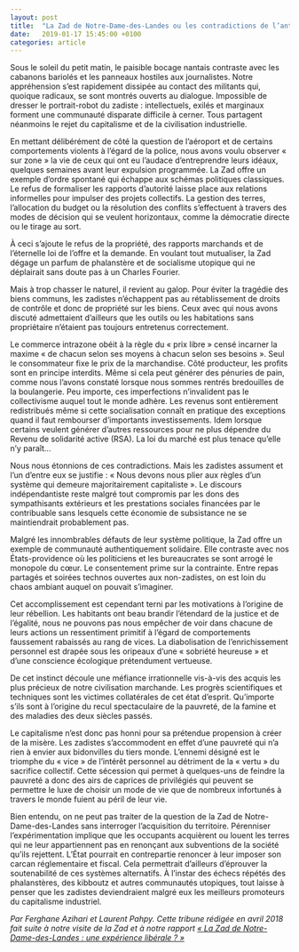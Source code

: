 ```yaml
---
layout: post
title:  "La Zad de Notre-Dame-des-Landes ou les contradictions de l’anticapitalisme"
date:   2019-01-17 15:45:00 +0100
categories: article
---
```


Sous le soleil du petit matin, le paisible bocage nantais contraste avec les cabanons bariolés et les panneaux hostiles aux journalistes. Notre appréhension s’est rapidement dissipée au contact des militants qui, quoique radicaux, se sont montrés ouverts au dialogue. Impossible de dresser le portrait-robot du zadiste : intellectuels, exilés et marginaux forment une communauté disparate difficile à cerner. Tous partagent néanmoins le rejet du capitalisme et de la civilisation industrielle. 

En mettant délibérément de côté la question de l’aéroport et de certains comportements violents à l’égard de la police, nous avons voulu observer « sur zone » la vie de ceux qui ont eu l’audace d’entreprendre leurs idéaux, quelques semaines avant leur expulsion programmée. La Zad offre un exemple d’ordre spontané qui échappe aux schémas politiques classiques. Le refus de formaliser les rapports d’autorité laisse place aux relations informelles pour impulser des projets collectifs. La gestion des terres, l’allocation du budget ou la résolution des conflits s’effectuent à travers des modes de décision qui se veulent horizontaux, comme la démocratie directe ou le tirage au sort.

À ceci s’ajoute le refus de la propriété, des rapports marchands et de l’éternelle loi de l’offre et la demande. En voulant tout mutualiser, la Zad dégage un parfum de phalanstère et de socialisme utopique qui ne déplairait sans doute pas à un Charles Fourier.

Mais à trop chasser le naturel, il revient au galop. Pour éviter la tragédie des biens communs, les zadistes n’échappent pas au rétablissement de droits de contrôle et donc de propriété sur les biens. Ceux avec qui nous avons discuté admettaient d’ailleurs que les outils ou les habitations sans propriétaire n’étaient pas toujours entretenus correctement.  

Le commerce intrazone obéit à la règle du « prix libre » censé incarner la maxime « de chacun selon ses moyens à chacun selon ses besoins ». Seul le consommateur fixe le prix de la marchandise. Côté producteur, les profits sont en principe interdits. Même si cela peut générer des pénuries de pain, comme nous l’avons constaté lorsque nous sommes rentrés bredouilles de la boulangerie. Peu importe, ces imperfections n’invalident pas le collectivisme auquel tout le monde adhère. Les revenus sont entièrement redistribués même si cette socialisation connaît en pratique des exceptions quand il faut rembourser d’importants investissements. Idem lorsque certains veulent générer d’autres ressources pour ne plus dépendre du Revenu de solidarité active (RSA). La loi du marché est plus tenace qu’elle n’y paraît... 

Nous nous étonnions de ces contradictions. Mais les zadistes assument et l’un d’entre eux se justifie : «  Nous devons nous plier aux règles d’un système qui demeure majoritairement capitaliste ». Le discours indépendantiste reste malgré tout compromis par les dons des sympathisants extérieurs et les prestations sociales financées par le contribuable sans lesquels cette économie de subsistance ne se maintiendrait probablement pas. 

Malgré les innombrables défauts de leur système politique, la Zad offre un exemple de communauté authentiquement solidaire. Elle contraste avec nos États-providence où les politiciens et les bureaucrates se sont arrogé le monopole du cœur. Le consentement prime sur la contrainte. Entre repas partagés et soirées technos ouvertes aux non-zadistes, on est loin du chaos ambiant auquel on pouvait s’imaginer.  

Cet accomplissement est cependant terni par les motivations à l’origine de leur rébellion. Les habitants ont beau brandir l’étendard de la justice et de l’égalité, nous ne pouvons pas nous empêcher de voir dans chacune de leurs actions un ressentiment primitif à l’égard de comportements faussement rabaissés au rang de vices. La diabolisation de l’enrichissement personnel est drapée sous les oripeaux d’une « sobriété heureuse » et d’une conscience écologique prétendument vertueuse. 

De cet instinct découle une méfiance irrationnelle vis-à-vis des acquis les plus précieux de notre civilisation marchande. Les progrès scientifiques et techniques sont les victimes collatérales de cet état d’esprit. Qu’importe s’ils sont à l’origine du recul spectaculaire de la pauvreté, de la famine et des maladies des deux siècles passés. 

Le capitalisme n’est donc pas honni pour sa prétendue propension à créer de la misère. Les zadistes s’accommodent en effet d’une pauvreté qui n’a rien à envier aux bidonvilles du tiers monde. L’ennemi désigné est le triomphe du « vice » de l’intérêt personnel au détriment de la « vertu » du sacrifice collectif. Cette sécession qui permet à quelques-uns de feindre la pauvreté a donc des airs de caprices de privilégiés qui peuvent se permettre le luxe de choisir un mode de vie que de nombreux infortunés à travers le monde fuient au péril de leur vie. 

Bien entendu, on ne peut pas traiter de la question de la Zad de Notre-Dame-des-Landes sans interroger l’acquisition du territoire. Pérenniser l’expérimentation implique que les occupants acquièrent ou louent les terres qui ne leur appartiennent pas en renonçant aux subventions de la société qu’ils rejettent. L’État pourrait en contrepartie renoncer à leur imposer son carcan réglementaire et fiscal. Cela permettrait d’ailleurs d’éprouver la soutenabilité de ces systèmes alternatifs. À l’instar des échecs répétés des phalanstères, des kibboutz et autres communautés utopiques, tout laisse à penser que les zadistes deviendraient malgré eux les meilleurs promoteurs du capitalisme industriel.

<i>Par Ferghane Azihari et Laurent Pahpy. Cette tribune rédigée en avril 2018 fait suite à notre visite de la Zad et à notre rapport <a href="https://www.studentsforliberty.org/wp-content/uploads/2018/04/Rapport-SFL-La-ZAD-une-experience-libe%CC%81rale.pdf" target="_blank">« La Zad de Notre-Dame-des-Landes : une expérience libérale ? »</a></i>
